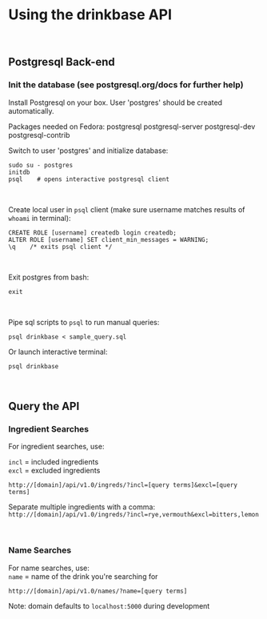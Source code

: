 # Using the drinkbase API

</br>

## Postgresql Back-end

### Init the database (see postgresql.org/docs for further help)

Install Postgresql on your box. User 'postgres' should be created
automatically.

Packages needed on Fedora:
postgresql postgresql-server postgresql-dev postgresql-contrib

Switch to user 'postgres' and initialize database:

```
sudo su - postgres
initdb
psql    # opens interactive postgresql client
```
</br>

Create local user in `psql` client (make sure username matches results of
`whoami` in terminal):
```
CREATE ROLE [username] createdb login createdb;
ALTER ROLE [username] SET client_min_messages = WARNING;
\q    /* exits psql client */
```
</br>

Exit postgres from bash:
```
exit
```
</br>

Pipe sql scripts to `psql` to run manual queries:
```
psql drinkbase < sample_query.sql
```
Or launch interactive terminal:
```
psql drinkbase
```
</br>

## Query the API


### Ingredient Searches
For ingredient searches, use:

```incl``` = included ingredients</br>
```excl``` = excluded ingredients

```http://[domain]/api/v1.0/ingreds/?incl=[query terms]&excl=[query terms]```

Separate multiple ingredients with a comma:</br>
```http://[domain]/api/v1.0/ingreds/?incl=rye,vermouth&excl=bitters,lemon```

</br>

### Name Searches
For name searches, use:</br>
```name``` = name of the drink you're searching for

```http://[domain]/api/v1.0/names/?name=[query terms]```

Note: domain defaults to ```localhost:5000``` during development

